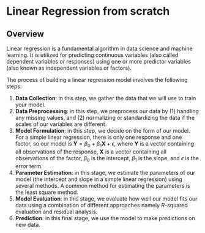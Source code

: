 # Linear Regression from scratch
## Overview
Linear regression is a fundamental algorithm in data science and machine learning. It is utilized for predicting continuous variables (also called dependent variables or responses) using one or more predictor variables (also known as independent variables or factors).

The process of building a linear regression model involves the following steps:
1. **Data Collection**: in this step, we gather the data that we will use to train your model.
2. **Data Preprocessing**: in this step, we preprocess our data by (1) handling any missing values, and (2) normalizing or standardizing the data if the scales of our variables are different.
3. **Model Formulation**: in this step, we decide on the form of our model. For a simple linear regression, there is only one response and one factor, so our model is $\mathbf{Y} = \beta_0 + \beta_1\mathbf{X} + \epsilon$, where $\mathbf{Y}$ is a vector containing all observations of the response, $\mathbf{X}$ is a vector containing all observations of the factor, $\beta_0$ is the intercept, $\beta_1$ is the slope, and $\epsilon$ is the error term.
4. **Parameter Estimation**: in this stage, we estimate the parameters of our model (the intercept and slope in a simple linear regression) using several methods. A common method for estimating the parameters is the least square method.
5. **Model Evaluation**: in this stage, we evaluate how well our model fits our data using a combination of different approaches namely $R$-squared evaluation and residual analysis. 
6. **Prediction**: in this final stage, we use the model to make predictions on new data.
